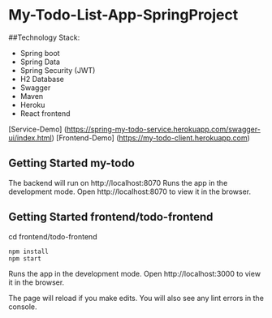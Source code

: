 # My-Todo-List-App-SpringProject

##Technology Stack:
- Spring boot
- Spring Data
- Spring Security (JWT)
- H2 Database
- Swagger
- Maven
- Heroku
- React frontend

[Service-Demo]  (https://spring-my-todo-service.herokuapp.com/swagger-ui/index.html)
[Frontend-Demo] (https://my-todo-client.herokuapp.com)



## Getting Started my-todo

The backend will run on http://localhost:8070
Runs the app in the development mode.
Open http://localhost:8070 to view it in the browser.



## Getting Started frontend/todo-frontend
cd frontend/todo-frontend

```
npm install
npm start
```

Runs the app in the development mode.
Open http://localhost:3000 to view it in the browser.

The page will reload if you make edits.
You will also see any lint errors in the console.
